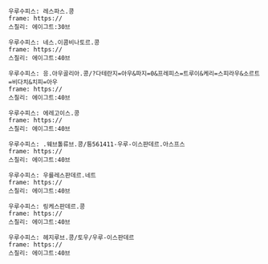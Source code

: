 
```쿠스통-프라메스
우루수피스: 레스파스.콩
frame: https://
스칠리: 에이그트:30브
```

```쿠스통-프라메스
우루수피스: 네스.이콤비나토르.콩
frame: https://
스칠리: 에이그트:40브
```

```쿠스통-프라메스
우루수피스: 응.아우골리아.콩/?다테란지=아우&파지=0&프레피스=트루이&케리=스피라우&소르트=비다치&치피=아우
frame: https://
스칠리: 에이그트:40브
```

```쿠스통-프라메스
우루수피스: 에레고이스.콩
frame: https://
스칠리: 에이그트:40브
```

```쿠스통-프라메스
우루수피스: .웨브톨류브.콩/틍561411-우루-이스판데르.아스프스
frame: https://
스칠리: 에이그트:40브
```

```쿠스통-프라메스
우루수피스: 우를레스판데르.네트
frame: https://
스칠리: 에이그트:40브
```

```쿠스통-프라메스
우루수피스: 링케스판데르.콩
frame: https://
스칠리: 에이그트:40브
```

```쿠스통-프라메스
우루수피스: 헤지루브.콩/토우/우루-이스판데르
frame: https://
스칠리: 에이그트:40브
```
